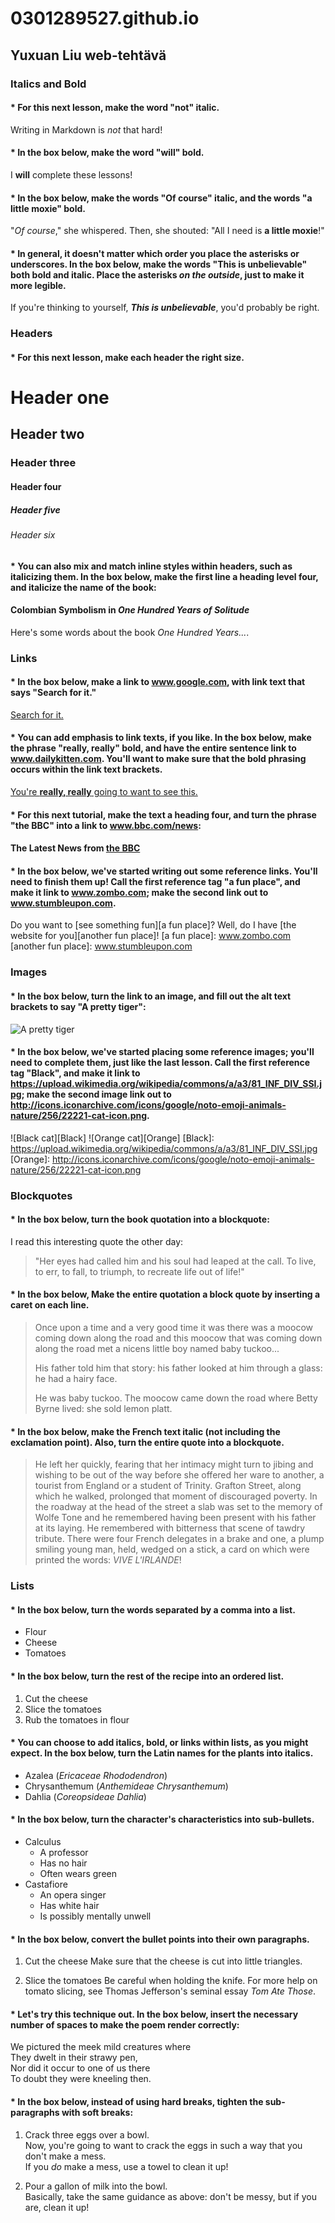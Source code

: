 # 0301289527.github.io
## Yuxuan Liu web-tehtävä
### Italics and Bold
#### * For this next lesson, make the word "not" italic.
  Writing in Markdown is _not_ that hard!
#### * In the box below, make the word "will" bold.
  I **will** complete these lessons!
#### * In the box below, make the words "Of course" italic, and the words "a little moxie" bold.
  "_Of course_," she whispered. Then, she shouted: "All I need is **a little moxie**!"
#### * In general, it doesn't matter which order you place the asterisks or underscores. In the box below, make the words "This is unbelievable" both bold and italic. Place the asterisks **_on the outside_**, just to make it more legible.
  If you're thinking to yourself, **_This is unbelievable_**, you'd probably be right.
### Headers
#### * For this next lesson, make each header the right size.
  # Header one
  ## Header two
  ### Header three
  #### Header four
  ##### Header five
  ###### Header six
#### * You can also mix and match inline styles within headers, such as italicizing them. In the box below, make the first line a heading level four, and italicize the name of the book:
  #### Colombian Symbolism in _One Hundred Years of Solitude_
  Here's some words about the book _One Hundred Years..._.
### Links
#### * In the box below, make a link to www.google.com, with link text that says "Search for it."
  [Search for it.](www.google.com)
#### * You can add emphasis to link texts, if you like. In the box below, make the phrase "really, really" bold, and have the entire sentence link to www.dailykitten.com. You'll want to make sure that the bold phrasing occurs within the link text brackets.
  [You're **really, really** going to want to see this.](www.dailykitten.com)
#### * For this next tutorial, make the text a heading four, and turn the phrase "the BBC" into a link to www.bbc.com/news:
  #### The Latest News from [the BBC](www.bbc.com/news)
#### * In the box below, we've started writing out some reference links. You'll need to finish them up! Call the first reference tag "a fun place", and make it link to www.zombo.com; make the second link out to www.stumbleupon.com.
Do you want to [see something fun][a fun place]?
Well, do I have [the website for you][another fun place]!
[a fun place]: www.zombo.com
[another fun place]: www.stumbleupon.com
### Images
#### * In the box below, turn the link to an image, and fill out the alt text brackets to say "A pretty tiger":
![A pretty tiger](https://upload.wikimedia.org/wikipedia/commons/5/56/Tiger.50.jpg)
#### * In the box below, we've started placing some reference images; you'll need to complete them, just like the last lesson. Call the first reference tag "Black", and make it link to https://upload.wikimedia.org/wikipedia/commons/a/a3/81_INF_DIV_SSI.jpg; make the second image link out to http://icons.iconarchive.com/icons/google/noto-emoji-animals-nature/256/22221-cat-icon.png.
![Black cat][Black]
![Orange cat][Orange]
[Black]: https://upload.wikimedia.org/wikipedia/commons/a/a3/81_INF_DIV_SSI.jpg
[Orange]: http://icons.iconarchive.com/icons/google/noto-emoji-animals-nature/256/22221-cat-icon.png
### Blockquotes
#### * In the box below, turn the book quotation into a blockquote:
I read this interesting quote the other day:
  
>"Her eyes had called him and his soul had leaped at the call. To live, to err, to fall, to triumph, to recreate life out of life!"
#### * In the box below, Make the entire quotation a block quote by inserting a caret on each line.
>Once upon a time and a very good time it was there was a moocow coming down along the road and this moocow that was coming down along the road met a nicens little boy named baby tuckoo...
>
>His father told him that story: his father looked at him through a glass: he had a hairy face.
>
>He was baby tuckoo. The moocow came down the road where Betty Byrne lived: she sold lemon platt.
#### * In the box below, make the French text italic (not including the exclamation point). Also, turn the entire quote into a blockquote.
>He left her quickly, fearing that her intimacy might turn to jibing and wishing to be out of the way before she offered her ware to another, a tourist from England or a student of Trinity. Grafton Street, along which he walked, prolonged that moment of discouraged poverty. In the roadway at the head of the street a slab was set to the memory of Wolfe Tone and he remembered having been present with his father at its laying. He remembered with bitterness that scene of tawdry tribute. There were four French delegates in a brake and one, a plump smiling young man, held, wedged on a stick, a card on which were printed the words: *VIVE L'IRLANDE*!
### Lists
#### * In the box below, turn the words separated by a comma into a list.
* Flour
* Cheese
* Tomatoes
#### *  In the box below, turn the rest of the recipe into an ordered list.
1. Cut the cheese
2. Slice the tomatoes
3. Rub the tomatoes in flour
#### * You can choose to add italics, bold, or links within lists, as you might expect. In the box below, turn the Latin names for the plants into italics.
* Azalea (*Ericaceae Rhododendron*)
* Chrysanthemum (*Anthemideae Chrysanthemum*)
* Dahlia (*Coreopsideae Dahlia*)
#### * In the box below, turn the character's characteristics into sub-bullets.
* Calculus
    * A professor
    * Has no hair
    * Often wears green
* Castafiore
    * An opera singer
    * Has white hair
    * Is possibly mentally unwell
#### * In the box below, convert the bullet points into their own paragraphs.
1. Cut the cheese
  Make sure that the cheese is cut into little triangles.

2. Slice the tomatoes
  Be careful when holding the knife.
  For more help on tomato slicing, see Thomas Jefferson's seminal essay _Tom Ate Those_.
#### * Let's try this technique out. In the box below, insert the necessary number of spaces to make the poem render correctly:
We pictured the meek mild creatures where  
They dwelt in their strawy pen,  
Nor did it occur to one of us there  
To doubt they were kneeling then.
#### * In the box below, instead of using hard breaks, tighten the sub-paragraphs with soft breaks:
1. Crack three eggs over a bowl.  
  Now, you're going to want to crack the eggs in such a way that you don't make a mess.  
  If you _do_ make a mess, use a towel to clean it up!

2. Pour a gallon of milk into the bowl.  
  Basically, take the same guidance as above: don't be messy, but if you are, clean it up!
